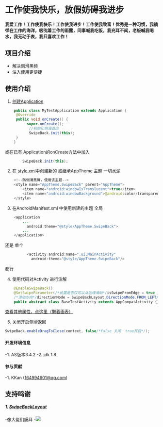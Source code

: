 # 工作使我快乐，放假妨碍我进步
**我爱工作！工作使我快乐！工作使我进步！工作使我致富！优秀是一种习惯，我徜徉在工作的海洋，吸吮着工作的雨露，同事喊我吃饭，我充耳不闻，老板喊我喝水，我无动于衷，我只喜欢工作！**

## 项目介绍
   - 解决侧滑黑频
   - 注入使用更便捷
## 使用介绍
1. [创建Application](https://github.com/skpy5272/SwipeBack/blob/master/app/src/main/java/com/kevin/swipeback/MyTestApplication.java)

```Java
    public class MyTestApplication extends Application {
     @Override
     public void onCreate() {
          super.onCreate();
           //初始化侧滑退出
           SwipeBack.init(this);
     }
    }
 ```
或在已有 Application的onCreate方法中加入
```Java
        SwipeBack.init(this);
```

2. 在 [style.xml](https://github.com/skpy5272/SwipeBack/blob/master/app/src/main/res/values/styles.xml)中创建新的 或继承AppTheme 主题 一切水泥
```Java
    <!--防侧滑黑屏，使用该主题-->
    <style name="AppTheme.SwipeBack" parent="AppTheme">
        <item name="android:windowIsTranslucent">true</item>
        <item name="android:windowBackground">@android:color/transparent</item>
    </style>
```
3. 在AndroidManifest.xml 中使用新建的主题
全局
```Java
    <application
        ...
          android:theme="@style/AppTheme.SwipeBack">
        ...
    </application>
```

还是 单个
```Java
          <activity android:name=".ui.MainActivity"
            android:theme="@style/AppTheme.SwipeBack"/>
```
都行

4. 使用代码对Activity 进行注解
```Java
    @EnableSwipeBack()
    @SetSwipeParameter(/*设置是否仅可以从边缘滑动*/isSwipeFromEdge = true ,
    /*滑动方向*/directionMode = SwipeBackLayout.DirectionMode.FROM_LEFT/*其他属性不常用，根据需求修改*/)
    public abstract class BaseTestActivity extends AppCompatActivity {}
```

[查看其他属性，点这里（懒着画表）](https://github.com/skpy5272/SwipeBack/blob/master/swipeback/src/main/java/com/gw/swipeback/annotations/SetSwipeParameter.java)

5. 关闭开启侧滑返回
```Java
SwipeBack.enableDragToClose(context, false/*false 关闭  true开启*/);
```


#### 开发环境信息
-1. AS版本3.4.2
-2. jdk 1.8

#### 参与贡献
-1. KKan (164994601@qq.com)


## 支持鸣谢
##### 1. [SwipeBackLayout](https://github.com/gongwen/SwipeBackLayout)
-像大佬们膜拜
-![ ](https://raw.githubusercontent.com/skpy5272/SwipeBack/master/img/mobai.gif)
